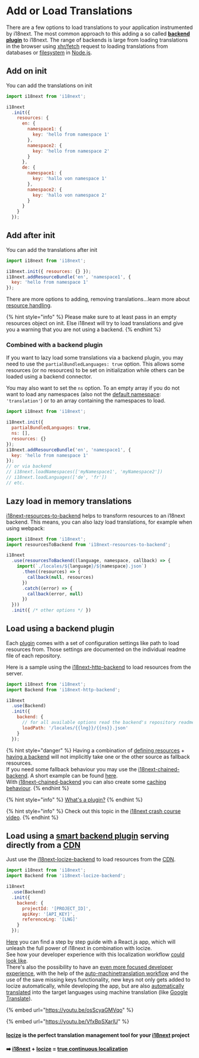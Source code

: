 # Add or Load Translations

There are a few options to load translations to your application instrumented by i18next. The most common approach to this adding a so called [**backend plugin**](https://www.i18next.com/overview/plugins-and-utils#backends) to i18next. The range of backends is large from loading translations in the browser using [xhr/fetch](https://github.com/i18next/i18next-http-backend) request to loading translations from databases or [filesystem](https://github.com/i18next/i18next-fs-backend) in [Node.js](https://nodejs.org/).

## Add on init

You can add the translations on init

```javascript
import i18next from 'i18next';

i18next
  .init({
    resources: {
      en: {
        namespace1: {
          key: 'hello from namespace 1'
        },
        namespace2: {
          key: 'hello from namespace 2'
        }
      },
      de: {
        namespace1: {
          key: 'hallo von namespace 1'
        },
        namespace2: {
          key: 'hallo von namespace 2'
        }  
      }
    }
  });
```

## Add after init

You can add the translations after init

```javascript
import i18next from 'i18next';

i18next.init({ resources: {} });
i18next.addResourceBundle('en', 'namespace1', {
  key: 'hello from namespace 1'
});
```

There are more options to adding, removing translations...learn more about [resource handling](../overview/api.md).

{% hint style="info" %}
Please make sure to at least pass in an empty resources object on init. Else i18next will try to load translations and give you a warning that you are not using a backend.
{% endhint %}

### Combined with a backend plugin

If you want to lazy load some translations via a backend plugin, you may need to use the `partialBundledLanguages: true` option. This allows some resources (or no resources) to be set on initialization while others can be loaded using a backend connector.

You may also want to set the `ns` option. To an empty array if you do not want to load any namespaces (also not the [default namespace](../overview/configuration-options.md#languages-namespaces-resources): `'translation'`) or to an array containing the namespaces to load.

```javascript
import i18next from 'i18next';

i18next.init({
  partialBundledLanguages: true,
  ns: [],
  resources: {}
});
i18next.addResourceBundle('en', 'namespace1', {
  key: 'hello from namespace 1'
});
// or via backend
// i18next.loadNamespaces(['myNamespace1', 'myNamespace2'])
// i18next.loadLanguages(['de', 'fr'])
// etc.
```

## Lazy load in memory translations

[i18next-resources-to-backend](https://github.com/i18next/i18next-resources-to-backend) helps to transform resources to an i18next backend. This means, you can also lazy load translations, for example when using webpack:

```javascript
import i18next from 'i18next';
import resourcesToBackend from 'i18next-resources-to-backend';

i18next
  .use(resourcesToBackend((language, namespace, callback) => {
    import(`./locales/${language}/${namespace}.json`)
      .then((resources) => {
        callback(null, resources)
      })
      .catch((error) => {
        callback(error, null)
      })
  }))
  .init({ /* other options */ })
```

## Load using a backend plugin

Each [plugin](../principles/plugins.md) comes with a set of configuration settings like path to load resources from. Those settings are documented on the individual readme file of each repository.

Here is a sample using the [i18next-http-backend](https://github.com/i18next/i18next-http-backend) to load resources from the server.

```javascript
import i18next from 'i18next';
import Backend from 'i18next-http-backend';

i18next
  .use(Backend)
  .init({
    backend: {
      // for all available options read the backend's repository readme file
      loadPath: '/locales/{{lng}}/{{ns}}.json'
    }
  });
```

{% hint style="danger" %}
Having a combination of [defining resources](add-or-load-translations.md#add-on-init) + [having a backend](add-or-load-translations.md#load-using-a-backend-plugin) will not implicitly take one or the other source as fallback resources.\
If you need some fallback behaviour you may use the [i18next-chained-backend](https://github.com/i18next/i18next-chained-backend). A short example can be found [here](https://github.com/i18next/i18next-http-backend/blob/master/example/fallback/app.js).\
With [i18next-chained-backend](https://github.com/i18next/i18next-chained-backend) you can also create some [caching behaviour](caching.md).
{% endhint %}

{% hint style="info" %}
[What's a plugin?](../principles/plugins.md)
{% endhint %}

{% hint style="info" %}
Check out this topic in the [i18next crash course video](https://youtu.be/SA\_9i4TtxLQ?t=953).
{% endhint %}

## Load using a [smart backend plugin](https://github.com/locize/i18next-locize-backend) serving directly from a [CDN](https://docs.locize.com/whats-inside/cdn-content-delivery-network)

Just use the [i18next-locize-backend](https://github.com/locize/i18next-locize-backend) to load resources from the [CDN](https://docs.locize.com/whats-inside/cdn-content-delivery-network).

```javascript
import i18next from 'i18next';
import Backend from 'i18next-locize-backend';

i18next
  .use(Backend)
  .init({
    backend: {
      projectId: '[PROJECT_ID]',
      apiKey: '[API_KEY]',
      referenceLng: '[LNG]'
    }
  });
```

[Here](https://github.com/locize/react-tutorial) you can find a step by step guide with a React.js app, which will unleash the full power of i18next in combination with locize.\
See how your developer experience with this localization workflow [could look like](https://youtu.be/osScyaGMVqo).\
There's also the possibility to have an [even more focused developer experience](https://youtu.be/VfxBpSXarlU), with the help of the [auto-machinetranslation workflow](https://docs.locize.com/whats-inside/auto-machine-translation) and the use of the save missing keys functionality, new keys not only gets added to locize automatically, while developing the app, but are also [automatically translated](https://youtu.be/VfxBpSXarlU) into the target languages using machine translation (like [Google Translate](https://cloud.google.com/translate)).

{% embed url="https://youtu.be/osScyaGMVqo" %}

{% embed url="https://youtu.be/VfxBpSXarlU" %}

#### [**locize**](https://locize.com) is the perfect translation management tool for your [**i18next**](https://www.i18next.com) project

#### ➡️ [i18next](https://www.i18next.com/) + [locize](https://locize.com/) = [true continuous localization](https://locize.com/how-it-works.html#continouslocalization)
